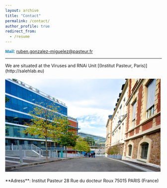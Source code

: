 ```yaml
---
layout: archive
title: "Contact"
permalink: /contact/
author_profile: true
redirect_from:
  - /resume
---
```

<span style="font-family: 'Arial', sans-serif; font-weight: bold; color: #1280CD;"> **Mail**: </span>ruben.gonzalez-miguelez@pasteur.fr  <br/> 
<hr/>
We are situated at the Viruses and RNAi Unit [(Institut Pasteur, Paris)](http://salehlab.eu)<br/>
<br/> 
<img src="/images/center_pasteur.jpg" alt="hi" class="center" height="300" width="500"/> <br/>
<br/> 
**Adress**: Institut Pasteur
28 Rue du docteur Roux
75015 PARIS (France)
